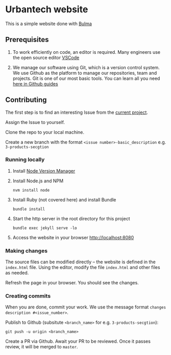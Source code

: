 # Urbantech website

This is a simple website done with [Bulma](https://bulma.io/)

## Prerequisites

1. To work efficiently on code, an editor is required. Many engineers use the open source editor [VSCode](https://code.visualstudio.com/)

2. We manage our software using Git, which is a version control system. We use Github as the platform to manage our repositories, team and projects. Git is one of our most basic tools. You can learn all you need [here in Github guides](https://guides.github.com/)

## Contributing

The first step is to find an interesting Issue from the [current project](https://github.com/map-of-solidarity/geo-bel-map-of-solidarity/projects/1).

Assign the Issue to yourself.

Clone the repo to your local machine.

Create a new branch with the format `<issue number>-basic_description` e.g. `3-products-secgtion`

### Running locally

1. Install [Node Version Manager](https://github.com/nvm-sh/nvm#install--update-script)
2. Install Node.js and NPM

    ```shell
    nvm install node
    ```

3. Install Ruby (not covered here) and install Bundle

    ```shell
    bundle install
    ```

4. Start the http server in the root directory for this project

    ```shell
    bundle exec jekyll serve -lo
    ```

5. Access the website in your browser [http://localhost:8080](http://localhost:8080)

### Making changes

The source files can be modified directly – the website is defined in the `index.html` file.
Using the editor, modify the file `index.html` and other files as needed.

Refresh the page in your browser. You should see the changes.

### Creating commits

When you are done, commit your work. We use the message format `changes description #<issue_number>`.

Publish to Github (subsitute `<branch_name>` for e.g. `3-products-secgtion`):

```shell
git push -u origin <branch_name>
```

Create a PR via Github. Await your PR to be reviewed. Once it passes review, it will be merged to `master`.
